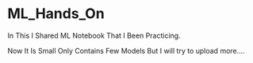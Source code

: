 # ML_Hands_On

In This I Shared ML Notebook That I Been Practicing.

Now It Is Small Only Contains Few Models But I will try to upload more....
